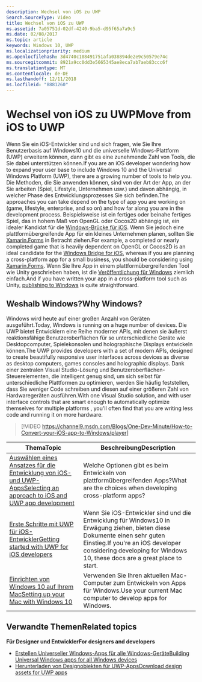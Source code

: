 ```yaml
---
description: Wechsel von iOS zu UWP
Search.SourceType: Video
title: Wechsel von iOS zu UWP
ms.assetid: 7a05751d-02df-4240-9ba5-d95f65a7a9c5
ms.date: 02/08/2017
ms.topic: article
keywords: Windows 10, UWP
ms.localizationpriority: medium
ms.openlocfilehash: 3d4740c108491751afa038894de2e9c50579e74c
ms.sourcegitcommit: 8921a9cc0dd3e5665345ae8eca7ab7aeb83ccc6f
ms.translationtype: MT
ms.contentlocale: de-DE
ms.lasthandoff: 12/11/2018
ms.locfileid: "8881260"
---
```

# <a name="move-from-ios-to-uwp"></a><span data-ttu-id="6d6e4-104">Wechsel von iOS zu UWP</span><span class="sxs-lookup"><span data-stu-id="6d6e4-104">Move from iOS to UWP</span></span>

<span data-ttu-id="6d6e4-105">Wenn Sie ein iOS-Entwickler sind und sich fragen, wie Sie Ihre Benutzerbasis auf Windows10 und die universelle Windows-Plattform (UWP) erweitern können, dann gibt es eine zunehmende Zahl von Tools, die Sie dabei unterstützen können.</span><span class="sxs-lookup"><span data-stu-id="6d6e4-105">If you are an iOS developer wondering how to expand your user base to include Windows 10 and the Universal Windows Platform (UWP), there are a growing number of tools to help you.</span></span> <span data-ttu-id="6d6e4-106">Die Methoden, die Sie anwenden können, sind von der Art der App, an der Sie arbeiten (Spiel, Lifestyle, Unternehmen usw.) und davon abhängig, in welcher Phase des Entwicklungsprozesses Sie sich befinden.</span><span class="sxs-lookup"><span data-stu-id="6d6e4-106">The approaches you can take depend on the type of app you are working on (game, lifestyle, enterprise, and so on) and how far along you are in the development process.</span></span> <span data-ttu-id="6d6e4-107">Beispielsweise ist ein fertiges oder beinahe fertiges Spiel, das in hohem Maß von OpenGL oder Cocos2D abhängig ist, ein idealer Kandidat für die [Windows-Brücke für iOS](https://dev.windows.com/bridges/ios). Wenn Sie jedoch eine plattformübergreifende App für ein kleines Unternehmen planen, sollten Sie [Xamarin.Forms](https://www.xamarin.com/forms) in Betracht ziehen.</span><span class="sxs-lookup"><span data-stu-id="6d6e4-107">For example, a completed or nearly completed game that is heavily dependent on OpenGL or Cocos2D is an ideal candidate for the [Windows Bridge for iOS](https://dev.windows.com/bridges/ios), whereas if you are planning a cross-platform app for a small business, you should be considering using [Xamarin.Forms](https://www.xamarin.com/forms).</span></span> <span data-ttu-id="6d6e4-108">Wenn Sie Ihre App in einem plattformübergreifenden Tool wie Unity geschrieben haben, ist die [Veröffentlichung für Windows](http://blogs.unity3d.com/2015/09/09/windows-10-universal-apps-in-unity-5-2/) ziemlich einfach.</span><span class="sxs-lookup"><span data-stu-id="6d6e4-108">And if you have written your app in a cross-platform tool such as Unity, [publishing to Windows](http://blogs.unity3d.com/2015/09/09/windows-10-universal-apps-in-unity-5-2/) is quite straightforward.</span></span>

## <a name="why-windows"></a><span data-ttu-id="6d6e4-109">Weshalb Windows?</span><span class="sxs-lookup"><span data-stu-id="6d6e4-109">Why Windows?</span></span>

<span data-ttu-id="6d6e4-110">Windows wird heute auf einer großen Anzahl von Geräten ausgeführt.</span><span class="sxs-lookup"><span data-stu-id="6d6e4-110">Today, Windows is running on a huge number of devices.</span></span> <span data-ttu-id="6d6e4-111">Die UWP bietet Entwicklern eine Reihe moderner APIs, mit denen sie äußerst reaktionsfähige Benutzeroberflächen für so unterschiedliche Geräte wie Desktopcomputer, Spielekonsolen und holographische Displays entwickeln können.</span><span class="sxs-lookup"><span data-stu-id="6d6e4-111">The UWP provides developers with a set of modern APIs, designed to create beautifully responsive user interfaces across devices as diverse as desktop computers, games consoles and holographic displays.</span></span> <span data-ttu-id="6d6e4-112">Dank einer zentralen Visual Studio-Lösung und Benutzeroberflächen-Steuerelementen, die intelligent genug sind, um sich selbst für unterschiedliche Plattformen zu optimieren, werden Sie häufig feststellen, dass Sie weniger Code schreiben und diesen auf einer größeren Zahl von Hardwaregeräten ausführen.</span><span class="sxs-lookup"><span data-stu-id="6d6e4-112">With one Visual Studio solution, and with user interface controls that are smart enough to automatically optimize themselves for multiple platforms , you'll often find that you are writing less code and running it on more hardware.</span></span>

> [!VIDEO https://channel9.msdn.com/Blogs/One-Dev-Minute/How-to-Convert-your-iOS-app-to-Windows/player]

| <span data-ttu-id="6d6e4-113">Thema</span><span class="sxs-lookup"><span data-stu-id="6d6e4-113">Topic</span></span> | <span data-ttu-id="6d6e4-114">Beschreibung</span><span class="sxs-lookup"><span data-stu-id="6d6e4-114">Description</span></span> |
|-------|-------------|
| [<span data-ttu-id="6d6e4-115">Auswählen eines Ansatzes für die Entwicklung von iOS- und UWP-Apps</span><span class="sxs-lookup"><span data-stu-id="6d6e4-115">Selecting an approach to iOS and UWP app development</span></span>](selecting-an-approach-to-ios-and-uwp-app-development.md) | <span data-ttu-id="6d6e4-116">Welche Optionen gibt es beim Entwickeln von plattformübergreifenden Apps?</span><span class="sxs-lookup"><span data-stu-id="6d6e4-116">What are the choices when developing cross-platform apps?</span></span> |
| [<span data-ttu-id="6d6e4-117">Erste Schritte mit UWP für iOS-Entwickler</span><span class="sxs-lookup"><span data-stu-id="6d6e4-117">Getting started with UWP for iOS developers</span></span>](getting-started-with-uwp-for-ios-developers.md) | <span data-ttu-id="6d6e4-118">Wenn Sie iOS-Entwickler sind und die Entwicklung für Windows10 in Erwägung ziehen, bieten diese Dokumente einen sehr guten Einstieg.</span><span class="sxs-lookup"><span data-stu-id="6d6e4-118">If you're an iOS developer considering developing for Windows 10, these docs are a great place to start.</span></span> |
| [<span data-ttu-id="6d6e4-119">Einrichten von Windows 10 auf Ihrem Mac</span><span class="sxs-lookup"><span data-stu-id="6d6e4-119">Setting up your Mac with Windows 10</span></span>](setting-up-your-mac-with-windows-10.md) | <span data-ttu-id="6d6e4-120">Verwenden Sie Ihren aktuellen Mac-Computer zum Entwickeln von Apps für Windows.</span><span class="sxs-lookup"><span data-stu-id="6d6e4-120">Use your current Mac computer to develop apps for Windows.</span></span> |

## <a name="related-topics"></a><span data-ttu-id="6d6e4-121">Verwandte Themen</span><span class="sxs-lookup"><span data-stu-id="6d6e4-121">Related topics</span></span>

**<span data-ttu-id="6d6e4-122">Für Designer und Entwickler</span><span class="sxs-lookup"><span data-stu-id="6d6e4-122">For designers and developers</span></span>**
* [<span data-ttu-id="6d6e4-123">Erstellen Universeller Windows-Apps für alle Windows-Geräte</span><span class="sxs-lookup"><span data-stu-id="6d6e4-123">Building Universal Windows apps for all Windows devices</span></span>](http://go.microsoft.com/fwlink/p/?LinkID=397871)
* [<span data-ttu-id="6d6e4-124">Herunterladen von Designobjekten für UWP-Apps</span><span class="sxs-lookup"><span data-stu-id="6d6e4-124">Download design assets for UWP apps</span></span>](https://msdn.microsoft.com/library/windows/apps/xaml/bg125377.aspx)
